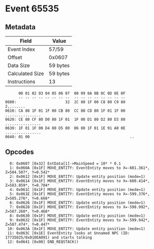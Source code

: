 # Event 65535

## Metadata

| Field           | Value    |
|-----------------|----------|
| Event Index     | 57/59    |
| Offset          | 0x0607   |
| Data Size       | 59 bytes |
| Calculated Size | 59 bytes |
| Instructions    | 13       |

```
      00 01 02 03 04 05 06 07  08 09 0A 0B 0C 0D 0E 0F
      -- -- -- -- -- -- -- --  -- -- -- -- -- -- -- --
0600:                      32  2C 80 1F 00 C8 80 C9 80         2,.......
0610: CA 80 1F 01 1F 00 CB 80  CC 80 CD 80 1F 01 1F 00  ................
0620: CE 80 CF 80 D0 80 1F 01  1F 00 D1 80 D2 80 D3 80  ................
0630: 1F 01 1F 00 D4 80 D5 80  D6 80 1F 01 1E 91 A0 0E  ................
0640: 01 00                                             ..              
```

## Opcodes

```
  0: 0x0607 [0x32] ExtData[1]->MainSpeed = 10* * 0.1
  1: 0x060A [0x1F] MOVE_ENTITY: EventEntity moves to X=-601.361*, Z=584.507*, Y=0.542*
  2: 0x0612 [0x1F] MOVE_ENTITY: Update entity position (mode=1)
  3: 0x0614 [0x1F] MOVE_ENTITY: EventEntity moves to X=-600.414*, Z=583.859*, Y=0.704*
  4: 0x061C [0x1F] MOVE_ENTITY: Update entity position (mode=1)
  5: 0x061E [0x1F] MOVE_ENTITY: EventEntity moves to X=-599.376*, Z=585.276*, Y=0.668*
  6: 0x0626 [0x1F] MOVE_ENTITY: Update entity position (mode=1)
  7: 0x0628 [0x1F] MOVE_ENTITY: EventEntity moves to X=-598.992*, Z=587.260*, Y=0.468*
  8: 0x0630 [0x1F] MOVE_ENTITY: Update entity position (mode=1)
  9: 0x0632 [0x1F] MOVE_ENTITY: EventEntity moves to X=-599.942*, Z=587.474*, Y=0.447*
 10: 0x063A [0x1F] MOVE_ENTITY: Update entity position (mode=1)
 11: 0x063C [0x1E] EventEntity looks at Unnamed NPC (ID: 17735825/0x010EA091) and starts talking
 12: 0x0641 [0x00] END_REQSTACK()
```
